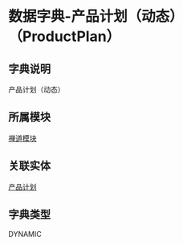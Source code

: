 # 数据字典-产品计划（动态）（ProductPlan）
## 字典说明
产品计划（动态）

## 所属模块
[禅道模块](../module/zentao)

## 关联实体
[产品计划](../module/zentao/ProductPlan)

## 字典类型
DYNAMIC



